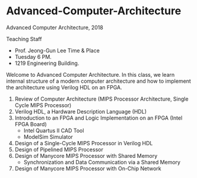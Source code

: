 # Advanced-Computer-Architecture

Advanced Computer Architecture, 2018

Teaching Staff
  - Prof. Jeong-Gun Lee
Time & Place
  - Tuesday 6 PM.
  - 1219 Engineering Building.

Welcome to Advanced Computer Architecture. In this class, we learn internal structure of a modern computer architecture and how to implement the architecture using Verilog HDL on an FPGA.

1. Review of Computer Architecture (MIPS Processor Architecture, Single Cycle MIPS Processor)
2. Verilog HDL, a Hardware Description Language (HDL)
3. Introduction to an FPGA and Logic Implementation on an FPGA (Intel FPGA Board)
    - Intel Quartus II CAD Tool
    - ModelSim Simulator
4. Design of a Single-Cycle MIPS Processor in Verilog HDL
5. Design of Pipelined MIPS Processor
6. Design of Manycore MIPS Processor with Shared Memory
    - Synchronization and Data Communication via a Shared Memory
7. Design of Manycore MIPS Processor with On-Chip Network
